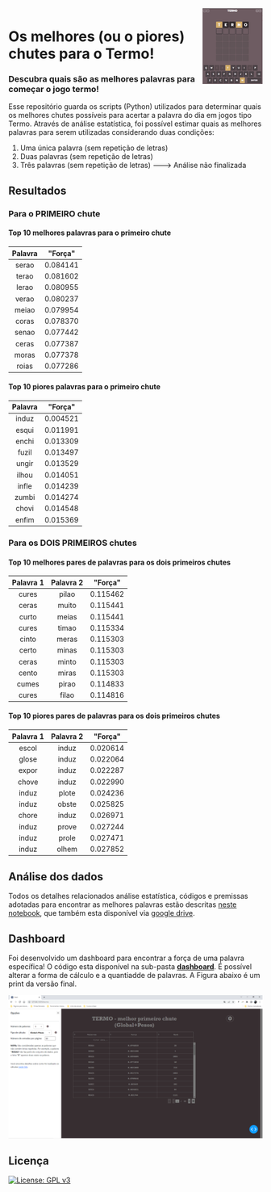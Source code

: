 <img src="icon.PNG" align="right" />

# Os melhores (ou o piores) chutes para o Termo!

### Descubra quais são as melhores palavras para começar o jogo termo!

Esse repositório guarda os scripts (Python) utilizados para determinar quais os melhores chutes possíveis para acertar a palavra do dia em jogos tipo Termo. Através de análise estatística, foi possível estimar quais as melhores palavras para serem utilizadas considerando duas condições:

1. Uma única palavra (sem repetição de letras)
2. Duas palavras (sem repetição de letras)
3. Três palavras (sem repetição de letras)   ---> Análise não finalizada


## Resultados

### Para o PRIMEIRO chute

#### Top 10 melhores palavras para o primeiro chute

| Palavra | "Força" |
| :-: | :-: 
| serao | 0.084141 |
| terao | 0.081602 |
| lerao | 0.080955 |
| verao | 0.080237 |
| meiao | 0.079954 |
| coras | 0.078370 |
| senao | 0.077442 |
| ceras | 0.077387 |
| moras | 0.077378 |
| roias | 0.077286 |


#### Top 10 piores palavras para o primeiro chute

| Palavra | "Força" |
| :-: | :-: |
| induz | 0.004521 |
| esqui | 0.011991 |
| enchi | 0.013309 |
| fuzil | 0.013497 |
| ungir | 0.013529 |
| ilhou | 0.014051 |
| infle | 0.014239 |
| zumbi | 0.014274 |
| chovi | 0.014548 |
| enfim | 0.015369 |



### Para os DOIS PRIMEIROS chutes

#### Top 10 melhores pares de palavras para os dois primeiros chutes

| Palavra 1 | Palavra 2 | "Força" |
| :-: | :-: | :-: |
| cures	| pilao | 0.115462 |
| ceras | muito | 0.115441 |
| curto | meias | 0.115441 |
| cures | timao | 0.115334 |
| cinto | meras | 0.115303 |
| certo | minas | 0.115303 |
| ceras | minto | 0.115303 |
| cento | miras | 0.115303 |
| cumes | pirao	| 0.114833 |
| cures | filao	| 0.114816 |


#### Top 10 piores pares de palavras para os dois primeiros chutes

| Palavra 1 | Palavra 2 | "Força" |
| :-: | :-: | :-: |
| escol	| induz	| 0.020614	|
| glose	| induz	| 0.022064 |
| expor	| induz	| 0.022287 |
| chove	| induz	| 0.022990 |
| induz	| plote	| 0.024236 |
| induz	| obste	| 0.025825 |
| chore	| induz	| 0.026971 |
| induz	| prove	| 0.027244 |
| induz	| prole | 0.027471 |
| induz	| olhem	| 0.027852 |



## Análise dos dados

Todos os detalhes relacionados análise estatística, códigos e premissas adotadas para encontrar as melhores palavras estão descritas [neste notebook](https://github.com/andersonmdcanteli/termo/blob/main/termo_analysis.ipynb), que também esta disponível via [google drive](https://colab.research.google.com/drive/1vmq6Hq2CaDEudNHVUDNd9e6bS1fikJqj?usp=sharing).

## Dashboard

Foi desenvolvido um dashboard para encontrar a força de uma palavra específica! O código esta disponível na sub-pasta **[dashboard](https://github.com/andersonmdcanteli/termo/tree/main/dashboard)**. É possível alterar a forma de cálculo e a quantiadde de palavras. A Figura abaixo é um print da versão final.


<p align="center">
<img src="https://raw.githubusercontent.com/andersonmdcanteli/termo/main/images/screenshot.PNG" alt="screenshot doa dashboard finalizando, mostrando o painel de confingurações" width="800px">
</p>


## Licença

[![License: GPL v3](https://img.shields.io/badge/License-GPL%20v3-blue.svg)](https://www.gnu.org/licenses/gpl-3.0)
